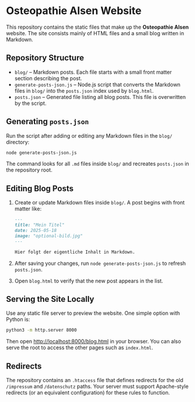 # Osteopathie Alsen Website

This repository contains the static files that make up the **Osteopathie Alsen** website. The site consists mainly of HTML files and a small blog written in Markdown.

## Repository Structure

- `blog/` – Markdown posts. Each file starts with a small front matter section describing the post.
- `generate-posts-json.js` – Node.js script that converts the Markdown files in `blog/` into the `posts.json` index used by `blog.html`.
- `posts.json` – Generated file listing all blog posts. This file is overwritten by the script.

## Generating `posts.json`

Run the script after adding or editing any Markdown files in the `blog/` directory:

```bash
node generate-posts-json.js
```

The command looks for all `.md` files inside `blog/` and recreates `posts.json` in the repository root.

## Editing Blog Posts

1. Create or update Markdown files inside `blog/`. A post begins with front matter like:

   ```markdown
   ---
   title: "Mein Titel"
   date: 2025-05-18
   image: "optional-bild.jpg"
   ---
   
   Hier folgt der eigentliche Inhalt in Markdown.
   ```

2. After saving your changes, run `node generate-posts-json.js` to refresh `posts.json`.

3. Open `blog.html` to verify that the new post appears in the list.

## Serving the Site Locally

Use any static file server to preview the website. One simple option with Python is:

```bash
python3 -m http.server 8000
```

Then open [http://localhost:8000/blog.html](http://localhost:8000/blog.html) in your browser. You can also serve the root to access the other pages such as `index.html`.


## Redirects

The repository contains an `.htaccess` file that defines redirects for the old `/impressum` and `/datenschutz` paths. Your server must support Apache-style redirects (or an equivalent configuration) for these rules to function.
